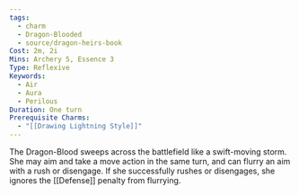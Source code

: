 ```yaml
---
tags:
  - charm
  - Dragon-Blooded
  - source/dragon-heirs-book
Cost: 2m, 2i
Mins: Archery 5, Essence 3
Type: Reflexive
Keywords:
  - Air
  - Aura
  - Perilous
Duration: One turn
Prerequisite Charms:
  - "[[Drawing Lightning Style]]"
---
```

The Dragon-Blood sweeps across the battlefield like a swift-moving storm. She may aim and take a move action in the same turn, and can flurry an aim with a rush or disengage. If she successfully rushes or disengages, she ignores the [[Defense]] penalty from flurrying.